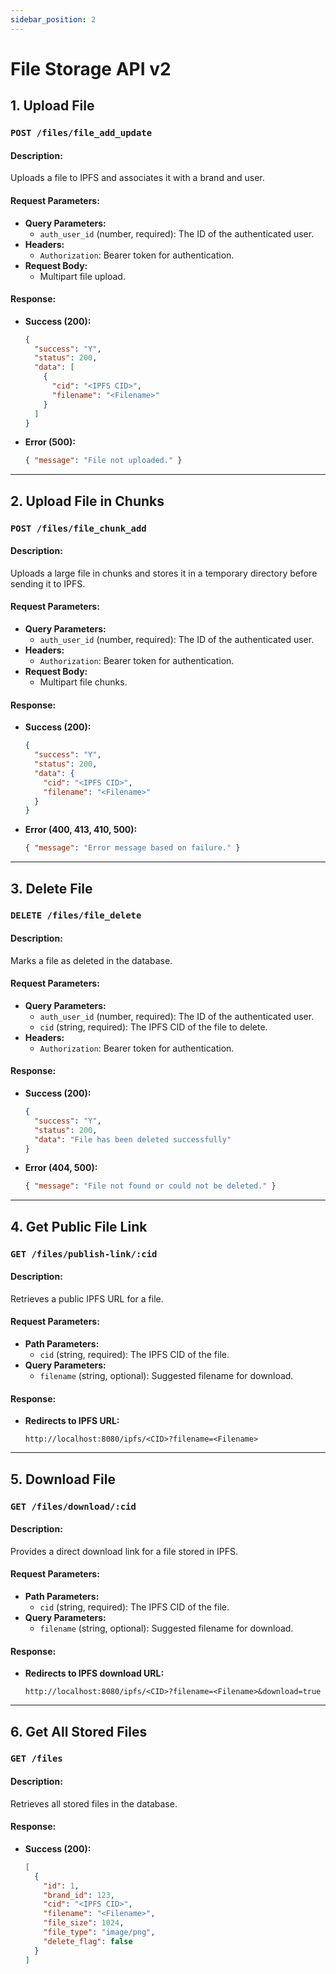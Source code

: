 ```yaml
---
sidebar_position: 2
---
```


# File Storage API v2

## 1. Upload File
### `POST /files/file_add_update`
#### Description:
Uploads a file to IPFS and associates it with a brand and user.
#### Request Parameters:
- **Query Parameters:**
  - `auth_user_id` (number, required): The ID of the authenticated user.
- **Headers:**
  - `Authorization`: Bearer token for authentication.
- **Request Body:**
  - Multipart file upload.
#### Response:
- **Success (200):**
  ```json
  {
    "success": "Y",
    "status": 200,
    "data": [
      {
        "cid": "<IPFS CID>",
        "filename": "<Filename>"
      }
    ]
  }
  ```
- **Error (500):**
  ```json
  { "message": "File not uploaded." }
  ```

---

## 2. Upload File in Chunks
### `POST /files/file_chunk_add`
#### Description:
Uploads a large file in chunks and stores it in a temporary directory before sending it to IPFS.
#### Request Parameters:
- **Query Parameters:**
  - `auth_user_id` (number, required): The ID of the authenticated user.
- **Headers:**
  - `Authorization`: Bearer token for authentication.
- **Request Body:**
  - Multipart file chunks.
#### Response:
- **Success (200):**
  ```json
  {
    "success": "Y",
    "status": 200,
    "data": {
      "cid": "<IPFS CID>",
      "filename": "<Filename>"
    }
  }
  ```
- **Error (400, 413, 410, 500):**
  ```json
  { "message": "Error message based on failure." }
  ```

---

## 3. Delete File
### `DELETE /files/file_delete`
#### Description:
Marks a file as deleted in the database.
#### Request Parameters:
- **Query Parameters:**
  - `auth_user_id` (number, required): The ID of the authenticated user.
  - `cid` (string, required): The IPFS CID of the file to delete.
- **Headers:**
  - `Authorization`: Bearer token for authentication.
#### Response:
- **Success (200):**
  ```json
  {
    "success": "Y",
    "status": 200,
    "data": "File has been deleted successfully"
  }
  ```
- **Error (404, 500):**
  ```json
  { "message": "File not found or could not be deleted." }
  ```

---

## 4. Get Public File Link
### `GET /files/publish-link/:cid`
#### Description:
Retrieves a public IPFS URL for a file.
#### Request Parameters:
- **Path Parameters:**
  - `cid` (string, required): The IPFS CID of the file.
- **Query Parameters:**
  - `filename` (string, optional): Suggested filename for download.
#### Response:
- **Redirects to IPFS URL:**
  ```text
  http://localhost:8080/ipfs/<CID>?filename=<Filename>
  ```

---

## 5. Download File
### `GET /files/download/:cid`
#### Description:
Provides a direct download link for a file stored in IPFS.
#### Request Parameters:
- **Path Parameters:**
  - `cid` (string, required): The IPFS CID of the file.
- **Query Parameters:**
  - `filename` (string, optional): Suggested filename for download.
#### Response:
- **Redirects to IPFS download URL:**
  ```text
  http://localhost:8080/ipfs/<CID>?filename=<Filename>&download=true
  ```

---

## 6. Get All Stored Files
### `GET /files`
#### Description:
Retrieves all stored files in the database.
#### Response:
- **Success (200):**
  ```json
  [
    {
      "id": 1,
      "brand_id": 123,
      "cid": "<IPFS CID>",
      "filename": "<Filename>",
      "file_size": 1024,
      "file_type": "image/png",
      "delete_flag": false
    }
  ]
  ```

